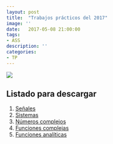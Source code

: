 ```yaml
---
layout: post
title:  "Trabajos prácticos del 2017"
image: ''
date:   2017-05-08 21:00:00
tags:
- ASS
description: ''
categories:
- TP 
---
```


<img src="https://upload.wikimedia.org/wikipedia/commons/a/aa/Fourier2.jpg">

## Listado para descargar

1. <a href="https://drive.google.com/open?id=0B8Whe9RgutGNNm8tVVdtZEZTVTQ" target="_blank">Señales</a>
2. <a href="https://drive.google.com/open?id=0B8Whe9RgutGNS29Ra1gzSXp6Z28" target="_blank">Sistemas</a>
3. <a href="https://drive.google.com/open?id=0B8Whe9RgutGNSWFlX3pLQnRFTVk" target="_blank">Números complejos</a>
4. <a href="https://drive.google.com/open?id=0B8Whe9RgutGNendSSTM5Q2psM1k" target="_blank">Funciones complejas</a>
5. <a href="https://drive.google.com/open?id=0B8Whe9RgutGNbmNlRXJxb1JlS2s" target="_blank">Funciones analíticas</a>


